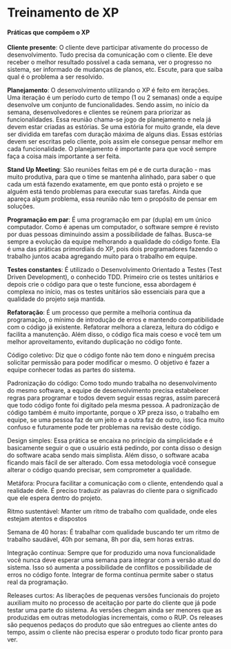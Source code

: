 # Treinamento de XP </br>

#### Práticas que compõem o XP</br>

<b>Cliente presente</b>: O cliente deve participar ativamente do processo de desenvolvimento. Tudo precisa da comunicação com o cliente. Ele deve receber o melhor resultado possível a cada semana, ver o progresso no sistema, ser informado de mudanças de planos, etc. Escute, para que saiba qual é o problema a ser resolvido.

<b>Planejamento</b>: O desenvolvimento utilizando o XP é feito em iterações. Uma iteração é um período curto de tempo (1 ou 2 semanas) onde a equipe desenvolve um conjunto de funcionalidades. Sendo assim, no início da semana, desenvolvedores e clientes se reúnem para priorizar as funcionalidades. Essa reunião chama-se jogo de planejamento e nela já devem estar criadas as estórias. Se uma estória for muito grande, ela deve ser dividida em tarefas com duração máxima de alguns dias. Essas estórias devem ser escritas pelo cliente, pois assim ele consegue pensar melhor em cada funcionalidade. O planejamento é importante para que você sempre faça a coisa mais importante a ser feita.

<b>Stand Up Meeting</b>: São reuniões feitas em pé e de curta duração - mas muito produtiva, para que o time se mantenha alinhado, para saber o que cada um está fazendo exatamente, em que ponto está o projeto e se alguém está tendo problemas para executar suas tarefas. Ainda que apareça algum problema, essa reunião não tem o propósito de pensar em soluções.

<b>Programação em par</b>: É uma programação em par (dupla) em um único computador. Como é apenas um computador, o software sempre é revisto por duas pessoas diminuindo assim a possibilidade de falhas. Busca-se sempre a evolução da equipe melhorando a qualidade do código fonte. Ela é uma das práticas primordiais do XP, pois dois programadores fazendo o trabalho juntos acaba agregando muito para o trabalho em equipe.

<b>Testes constantes</b>: É utilizado o Desenvolvimento Orientado a Testes (Test Driven Development), o conhecido TDD. Primeiro crie os testes unitários e depois crie o código para que o teste funcione, essa abordagem é complexa no início, mas os testes unitários são essenciais para que a qualidade do projeto seja mantida.

<b>Refatoração</b>: É um processo que permite a melhoria contínua da programação, o mínimo de introdução de erros e mantendo compatibilidade com o código já existente. Refatorar melhora a clareza, leitura do código e facilita a manutenção. Além disso, o código fica mais coeso e você tem um melhor aproveitamento, evitando duplicação no código fonte.

</b>Código coletivo</b>: Diz que o código fonte não tem dono e ninguém precisa solicitar permissão para poder modificar o mesmo. O objetivo é fazer a equipe conhecer todas as partes do sistema.

</b>Padronização do código</b>: Como todo mundo trabalha no desenvolvimento do mesmo software, a equipe de desenvolvimento precisa estabelecer regras para programar e todos devem seguir essas regras, assim parecerá que todo código fonte foi digitado pela mesma pessoa. A padronização de código também é muito importante, porque o XP preza isso, o trabalho em equipe, se uma pessoa faz de um jeito e a outra faz de outro, isso fica muito confuso e futuramente pode ter problemas na revisão deste código.

</b>Design simples</b>: Essa prática se encaixa no princípio da simplicidade e é basicamente seguir o que o usuário está pedindo, por conta disso o design do software acaba sendo mais simplista. Além disso, o software acaba ficando mais fácil de ser alterado. Com essa metodologia você consegue alterar o código quando precisar, sem comprometer a qualidade.

</b>Metáfora</b>: Procura facilitar a comunicação com o cliente, entendendo qual a realidade dele. É preciso traduzir as palavras do cliente para o significado que ele espera dentro do projeto.

</b>Ritmo sustentável</b>: Manter um ritmo de trabalho com qualidade, onde eles estejam atentos e dispostos

</b>Semana de 40 horas</b>: É trabalhar com qualidade buscando ter um ritmo de trabalho saudável, 40h por semana, 8h por dia, sem horas extras.

</b>Integração contínua</b>: Sempre que for produzido uma nova funcionalidade você nunca deve esperar uma semana para integrar com a versão atual do sistema. Isso só aumenta a possibilidade de conflitos e possibilidade de erros no código fonte. Integrar de forma contínua permite saber o status real da programação.

</b>Releases curtos</b>: As liberações de pequenas versões funcionais do projeto auxiliam muito no processo de aceitação por parte do cliente que já pode testar uma parte do sistema. As versões chegam ainda ser menores que as produzidas em outras metodologias incrementais, como o RUP. Os releases são pequenos pedaços do produto que são entregues ao cliente antes do tempo, assim o cliente não precisa esperar o produto todo ficar pronto para ver.